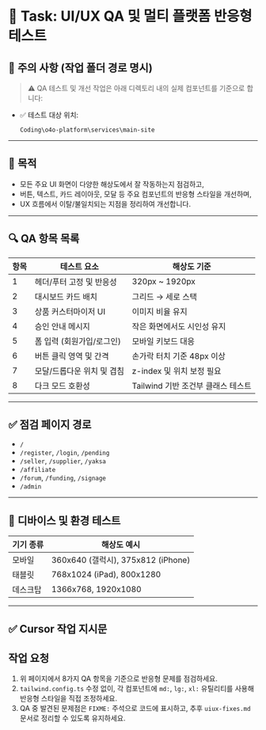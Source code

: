 # 🧩 Task: UI/UX QA 및 멀티 플랫폼 반응형 테스트

## 📌 주의 사항 (작업 폴더 경로 명시)

> ⚠️ QA 테스트 및 개선 작업은 아래 디렉토리 내의 실제 컴포넌트를 기준으로 합니다:

- ✅ 테스트 대상 위치:
  ```
  Coding\o4o-platform\services\main-site
  ```

---

## 🎯 목적

- 모든 주요 UI 화면이 다양한 해상도에서 잘 작동하는지 점검하고,
- 버튼, 텍스트, 카드 레이아웃, 모달 등 주요 컴포넌트의 반응형 스타일을 개선하며,
- UX 흐름에서 이탈/불일치되는 지점을 정리하여 개선합니다.

---

## 🔍 QA 항목 목록

| 항목 | 테스트 요소 | 해상도 기준 |
|------|-------------|--------------|
| 1    | 헤더/푸터 고정 및 반응성 | 320px ~ 1920px |
| 2    | 대시보드 카드 배치 | 그리드 → 세로 스택 |
| 3    | 상품 커스터마이저 UI | 이미지 비율 유지 |
| 4    | 승인 안내 메시지 | 작은 화면에서도 시인성 유지 |
| 5    | 폼 입력 (회원가입/로그인) | 모바일 키보드 대응 |
| 6    | 버튼 클릭 영역 및 간격 | 손가락 터치 기준 48px 이상 |
| 7    | 모달/드롭다운 위치 및 겹침 | z-index 및 위치 보정 필요 |
| 8    | 다크 모드 호환성 | Tailwind 기반 조건부 클래스 테스트 |

---

## ✅ 점검 페이지 경로

- `/`
- `/register`, `/login`, `/pending`
- `/seller`, `/supplier`, `/yaksa`
- `/affiliate`
- `/forum`, `/funding`, `/signage`
- `/admin`

---

## 🧪 디바이스 및 환경 테스트

| 기기 종류 | 해상도 예시 |
|-----------|--------------|
| 모바일    | 360x640 (갤럭시), 375x812 (iPhone) |
| 태블릿    | 768x1024 (iPad), 800x1280 |
| 데스크탑  | 1366x768, 1920x1080 |

---

## ✅ Cursor 작업 지시문

## 작업 요청

1. 위 페이지에서 8가지 QA 항목을 기준으로 반응형 문제를 점검하세요.
2. `tailwind.config.ts` 수정 없이, 각 컴포넌트에 `md:`, `lg:`, `xl:` 유틸리티를 사용해 반응형 스타일을 직접 조정하세요.
3. QA 중 발견된 문제점은 `FIXME:` 주석으로 코드에 표시하고, 추후 `uiux-fixes.md` 문서로 정리할 수 있도록 유지하세요.
